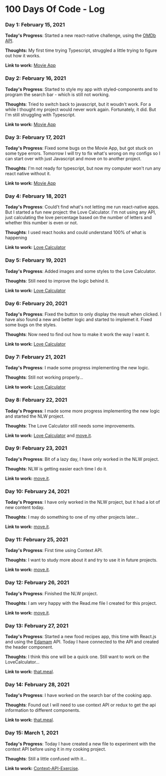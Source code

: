 # 100 Days Of Code - Log

### Day 1: February 15, 2021

**Today's Progress**: Started a new react-native challenge, using the [OMDb API](http://www.omdbapi.com/). 

**Thoughts:** My first time trying Typescript, struggled a little trying to figure out how it works.

**Link to work:** [Movie App](https://github.com/varelabeatriz/desafio-mestres-da-web)

### Day 2: February 16, 2021

**Today's Progress**: Started to style my app with styled-components and to program the search bar - which is still not working.

**Thoughts**: Tried to switch back to javascript, but it woudn't work. For a while I thought my project would never work again. Fortunately, it did. But I'm still struggling with Typescript.

**Link to work:** [Movie App](https://github.com/varelabeatriz/desafio-mestres-da-web)

### Day 3: February 17, 2021

**Today's Progress**: Fixed some bugs on the Movie App, but got stuck on some type errors. Tomorrow I will try to fix what's wrong on my configs so I can start over with just Javascript and move on to another project.

**Thoughts**: I'm not ready for typescript, but now my computer won't run any react native without it.

**Link to work:** [Movie App](https://github.com/varelabeatriz/desafio-mestres-da-web)

### Day 4: February 18, 2021

**Today's Progress**: Could't find what's not letting me run react-native apps. But I started a fun new project: the Love Calculator. I'm not using any API, just calculating the love percentage based on the number of letters and whether this number is even or not.

**Thoughts**: I used react hooks and could understand 100% of what is happening

**Link to work:** [Love Calculator](https://github.com/varelabeatriz/LoveCalculator)

### Day 5: February 19, 2021

**Today's Progress**: Added images and some styles to the Love Calculator.

**Thoughts**: Still need to improve the logic behind it.

**Link to work:** [Love Calculator](https://github.com/varelabeatriz/LoveCalculator)

### Day 6: February 20, 2021

**Today's Progress**: Fixed the button to only display the result when clicked. I have also found a new and better logic and started to implemet it. Fixed some bugs on the styles.

**Thoughts**: Now need to find out how to make it work the way I want it.

**Link to work:** [Love Calculator](https://github.com/varelabeatriz/LoveCalculator)

### Day 7: February 21, 2021

**Today's Progress**: I made some progress implementing the new logic.

**Thoughts**: Still not working properly...

**Link to work:** [Love Calculator](https://github.com/varelabeatriz/LoveCalculator)

### Day 8: February 22, 2021

**Today's Progress**: I made some more progress implementing the new logic and started the NLW project.

**Thoughts**: The Love Calculator still needs some improvements.

**Link to work:** [Love Calculator](https://github.com/varelabeatriz/LoveCalculator) and [move.it](https://github.com/varelabeatriz/move.it).

### Day 9: February 23, 2021

**Today's Progress**: Bit of a lazy day, I have only worked in the NLW project.

**Thoughts**: NLW is getting easier each time I do it.

**Link to work:** [move.it](https://github.com/varelabeatriz/move.it).

### Day 10: February 24, 2021

**Today's Progress**: I have only worked in the NLW project, but it had a lot of new content today.

**Thoughts**: I may do something to one of my other projects later...

**Link to work:** [move.it](https://github.com/varelabeatriz/move.it).

### Day 11: February 25, 2021

**Today's Progress**: First time using Context API.

**Thoughts**: I want to study more about it and try to use it in future projects.

**Link to work:** [move.it](https://github.com/varelabeatriz/move.it).

### Day 12: February 26, 2021

**Today's Progress**: Finished the NLW project.

**Thoughts**: I am very happy with the Read.me file I created for this project.

**Link to work:** [move.it](https://github.com/varelabeatriz/move.it).

### Day 13: February 27, 2021

**Today's Progress**: Started a new food recipes app, this time with React.js and using the [Edamam](https://www.edamam.com/) API. Today I have connected to the API and created the header component.

**Thoughts**: I think this one will be a quick one. Still want to work on the LoveCalculator...

**Link to work:** [that.meal](https://github.com/varelabeatriz/that.meal).

### Day 14: February 28, 2021

**Today's Progress**: I have worked on the search bar of the cooking app.

**Thoughts**: Found out I will need to use context API or redux to get the api information to different components.

**Link to work:** [that.meal](https://github.com/varelabeatriz/that.meal).

### Day 15: March 1, 2021

**Today's Progress**: Today I have created a new file to experiment with the context API before using it in my cooking project.

**Thoughts**: Still a little confused with it...

**Link to work:** [Context-API-Exercise](https://github.com/varelabeatriz/Context-API-Exercise).


